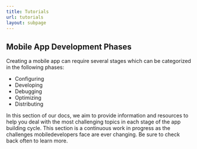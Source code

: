 ```yaml
---
title: Tutorials
url: tutorials
layout: subpage
---
```


## Mobile App Development Phases

Creating a mobile app can require several stages which can be categorized in the following phases:

- Configuring
- Developing
- Debugging
- Optimizing
- Distributing

In this section of our docs, we aim to provide information and resources to help you deal with the most challenging topics in each stage of the app building cycle. This section is a continuous work in progress as the challenges mobiledevelopers face are ever changing. Be sure to check back often to learn more.

